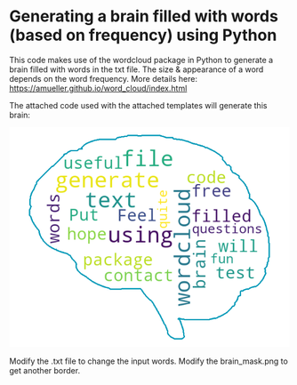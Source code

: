 # Generating a brain filled with words (based on frequency) using Python

This code makes use of the wordcloud package in Python to generate a brain filled with words in the txt file.
The size & appearance of a word depends on the word frequency. More details here: https://amueller.github.io/word_cloud/index.html

The attached code used with the attached templates will generate this brain:

![generated brain](output.png)

Modify the .txt file to change the input words. Modify the brain_mask.png to get another border.


